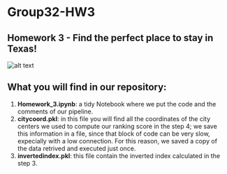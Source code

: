# Group32-HW3
## Homework 3 - Find the perfect place to stay in Texas!
![alt text](https://github.com/DavideToma/Group-32---HW-3/blob/master/photo.png)
## What you will find in our repository:
1) **Homework_3.ipynb**: a tidy Notebook where we put the code and the comments of our pipeline.
2) **citycoord.pkl**: in this file you will find all the coordinates of the city centers we used to compute our ranking score in the step 4; we save this information in a file, since that block of code can be very slow, expecially with a low connection. For this reason, we saved a copy of the data retrived and executed just once.
3) **invertedindex.pkl**: this file contain the inverted index calculated in the step 3.


